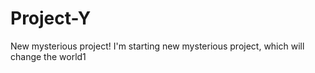 # Project-Y
New mysterious project!
 I'm starting new mysterious project, which will change the world1

